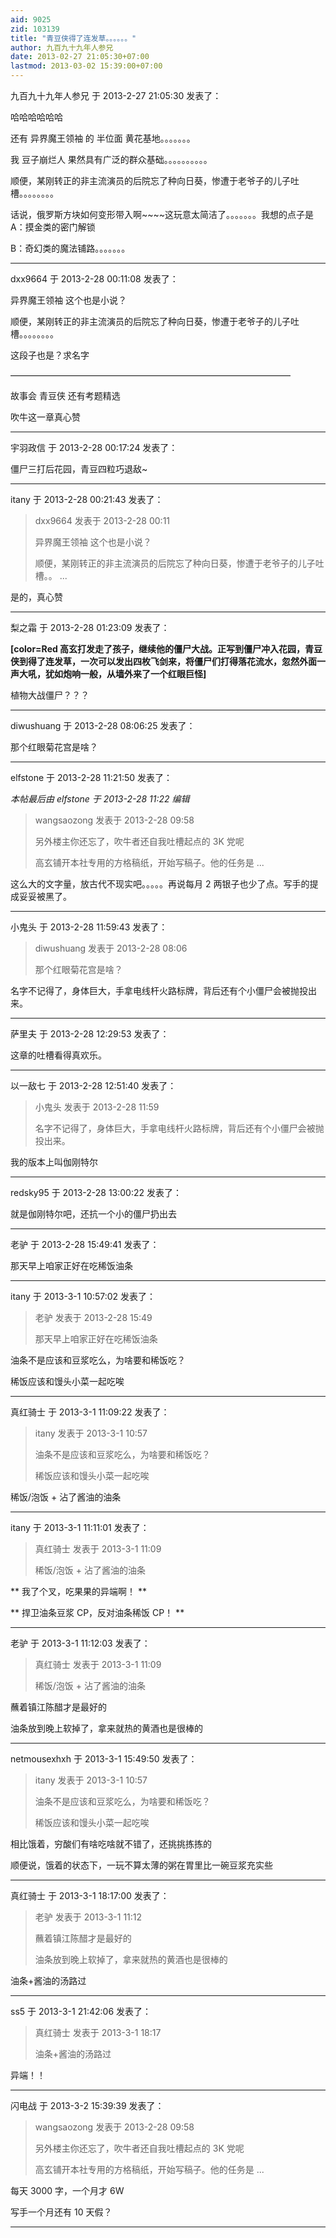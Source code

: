 ```yaml
---
aid: 9025
zid: 103139
title: "青豆侠得了连发草。。。。。。"
author: 九百九十九年人参兄
date: 2013-02-27 21:05:30+07:00
lastmod: 2013-03-02 15:39:00+07:00
---
```


九百九十九年人参兄 于 2013-2-27 21:05:30 发表了：

哈哈哈哈哈哈

还有 异界魔王领袖 的 半位面 黄花基地。。。。。。。

我 豆子崩烂人 果然具有广泛的群众基础。。。。。。。。。。

顺便，某刚转正的非主流演员的后院忘了种向日葵，惨遭于老爷子的儿子吐槽。。。。。。。。

话说，俄罗斯方块如何变形带入啊~~~~这玩意太简洁了。。。。。。。我想的点子是 A：摸金类的密门解锁

B：奇幻类的魔法铺路。。。。。。。

---

dxx9664 于 2013-2-28 00:11:08 发表了：

异界魔王领袖 这个也是小说？

顺便，某刚转正的非主流演员的后院忘了种向日葵，惨遭于老爷子的儿子吐槽。。。。。。。。

这段子也是？求名字

————————————————————————————————

故事会 青豆侠 还有考题精选

吹牛这一章真心赞

---

宇羽政信 于 2013-2-28 00:17:24 发表了：

僵尸三打后花园，青豆四粒巧退敌~

---

itany 于 2013-2-28 00:21:43 发表了：

> dxx9664 发表于 2013-2-28 00:11
>
> 异界魔王领袖 这个也是小说？
>
> 顺便，某刚转正的非主流演员的后院忘了种向日葵，惨遭于老爷子的儿子吐槽。。 ...

是的，真心赞

---

梨之霜 于 2013-2-28 01:23:09 发表了：

**[color=Red 高玄打发走了孩子，继续他的僵尸大战。正写到僵尸冲入花园，青豆侠到得了连发草，一次可以发出四枚飞剑来，将僵尸们打得落花流水，忽然外面一声大吼，犹如炮响一般，从墙外来了一个红眼巨怪]**

植物大战僵尸？？？

---

diwushuang 于 2013-2-28 08:06:25 发表了：

那个红眼菊花宫是啥？

---

elfstone 于 2013-2-28 11:21:50 发表了：

_本帖最后由 elfstone 于 2013-2-28 11:22 编辑_

> wangsaozong 发表于 2013-2-28 09:58
>
> 另外楼主你还忘了，吹牛者还自我吐槽起点的 3K 党呢
>
> 高玄铺开本社专用的方格稿纸，开始写稿子。他的任务是 ...

这么大的文字量，放古代不现实吧。。。。。再说每月 2 两银子也少了点。写手的提成妥妥被黑了。

---

小鬼头 于 2013-2-28 11:59:43 发表了：

> diwushuang 发表于 2013-2-28 08:06
>
> 那个红眼菊花宫是啥？

名字不记得了，身体巨大，手拿电线杆火路标牌，背后还有个小僵尸会被抛投出来。

---

萨里夫 于 2013-2-28 12:29:53 发表了：

这章的吐槽看得真欢乐。

---

以一敌七 于 2013-2-28 12:51:40 发表了：

> 小鬼头 发表于 2013-2-28 11:59
>
> 名字不记得了，身体巨大，手拿电线杆火路标牌，背后还有个小僵尸会被抛投出来。

我的版本上叫伽刚特尔

---

redsky95 于 2013-2-28 13:00:22 发表了：

就是伽刚特尔吧，还抗一个小的僵尸扔出去

---

老驴 于 2013-2-28 15:49:41 发表了：

那天早上咱家正好在吃稀饭油条

---

itany 于 2013-3-1 10:57:02 发表了：

> 老驴 发表于 2013-2-28 15:49
>
> 那天早上咱家正好在吃稀饭油条

油条不是应该和豆浆吃么，为啥要和稀饭吃？

稀饭应该和馒头小菜一起吃唉

---

真红骑士 于 2013-3-1 11:09:22 发表了：

> itany 发表于 2013-3-1 10:57
>
> 油条不是应该和豆浆吃么，为啥要和稀饭吃？
>
> 稀饭应该和馒头小菜一起吃唉

稀饭/泡饭 + 沾了酱油的油条

---

itany 于 2013-3-1 11:11:01 发表了：

> 真红骑士 发表于 2013-3-1 11:09
>
> 稀饭/泡饭 + 沾了酱油的油条

**
我了个叉，吃果果的异端啊！
**

**
捍卫油条豆浆 CP，反对油条稀饭 CP！
**

---

老驴 于 2013-3-1 11:12:03 发表了：

> 真红骑士 发表于 2013-3-1 11:09
>
> 稀饭/泡饭 + 沾了酱油的油条

蘸着镇江陈醋才是最好的

油条放到晚上软掉了，拿来就热的黄酒也是很棒的

---

netmousexhxh 于 2013-3-1 15:49:50 发表了：

> itany 发表于 2013-3-1 10:57
>
> 油条不是应该和豆浆吃么，为啥要和稀饭吃？
>
> 稀饭应该和馒头小菜一起吃唉

相比饿着，穷酸们有啥吃啥就不错了，还挑挑拣拣的

顺便说，饿着的状态下，一玩不算太薄的粥在胃里比一碗豆浆充实些

---

真红骑士 于 2013-3-1 18:17:00 发表了：

> 老驴 发表于 2013-3-1 11:12
>
> 蘸着镇江陈醋才是最好的
>
> 油条放到晚上软掉了，拿来就热的黄酒也是很棒的

油条+酱油的汤路过

---

ss5 于 2013-3-1 21:42:06 发表了：

> 真红骑士 发表于 2013-3-1 18:17
>
> 油条+酱油的汤路过

异端！！

---

闪电战 于 2013-3-2 15:39:39 发表了：

> wangsaozong 发表于 2013-2-28 09:58
>
> 另外楼主你还忘了，吹牛者还自我吐槽起点的 3K 党呢
>
> 高玄铺开本社专用的方格稿纸，开始写稿子。他的任务是 ...

每天 3000 字，一个月才 6W

写手一个月还有 10 天假？

---

